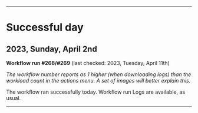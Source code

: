 
***

# Successful day

## 2023, Sunday, April 2nd

**Workflow run #268/#269** (last checked: 2023, Tuesday, April 11th)

_The workflow number reports as 1 higher (when downloading logs) than the workload count in the actions menu. A set of images will better explain this._

The workflow ran successfully today. Workflow run Logs are available, as usual.

***
